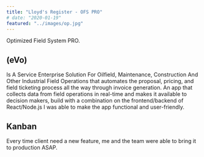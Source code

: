 ```yaml
---
title: "Lloyd's Register - OFS PRO"
# date: "2020-01-19"
featured: "../images/op.jpg"
---
```


Optimized Field System PRO.

## (eVo)

Is A Service Enterprise Solution For Oilfield, Maintenance, Construction And Other Industrial Field Operations that automates the proposal, pricing, and field ticketing process all the way through invoice generation. An app that collects data from field operations in real-time and makes it available to decision makers, build with a combination on the frontend/backend of React/Node.js I was able to make the app functional and user-friendly. 

## Kanban

Every time client need a new feature, me and the team were able to bring it to production ASAP.